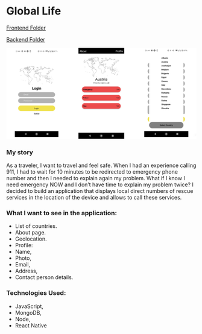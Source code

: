 # Global Life

[Frontend Folder](https://github.com/LiaTsernant/global-life-frontend)

[Backend Folder](https://github.com/LiaTsernant/global-life-backend)

![globalLife](assets/globalLife.jpg)

### My story
As a traveler, I want to travel and feel safe.
When I had an experience calling 911, I had to wait for 10 minutes to be redirected to emergency phone number and then I needed to explain again my problem.
What if I know I need emergency NOW and I don’t have time to explain my problem twice?
I decided to build an application that displays local direct numbers of rescue services in the location of the device and allows to call these services.

### What I want to see in the application:

* List of countries.
* About page.
* Geolocation.
* Profile:
* Name,
* Photo,
* Email,
* Address,
* Contact person details.

### Technologies Used:
- JavaScript,  
- MongoDB,  
- Node,  
- React Native